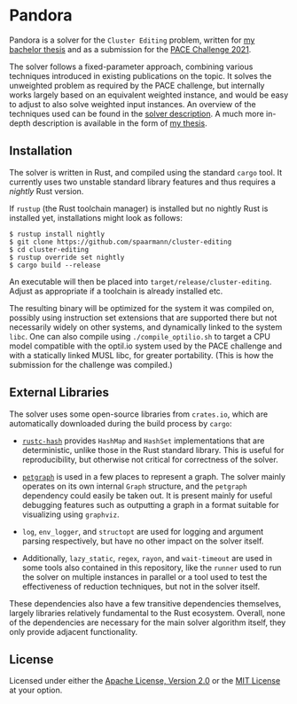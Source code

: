# Pandora

Pandora is a solver for the `Cluster Editing` problem, written for
[my bachelor thesis](https://github.com/spaarmann/bachelor-thesis) and as a submission for the
[PACE Challenge 2021](https://pacechallenge.org/2021/).

The solver follows a fixed-parameter approach, combining various techniques introduced in existing
publications on the topic. It solves the unweighted problem as required by the PACE challenge, but
internally works largely based on an equivalent weighted instance, and would be easy to adjust to
also solve weighted input instances. An overview of the techniques used can be found in the [solver
description](./description/pandora-solver-desc.pdf). A much more in-depth description is available
in the form of
[my thesis](https://github.com/spaarmann/bachelor-thesis/blob/main/pdf/ClusterEditing_Current.pdf).

## Installation

The solver is written in Rust, and compiled using the standard `cargo` tool. It currently uses two
unstable standard library features and thus requires a *nightly* Rust version.

If `rustup` (the Rust toolchain manager) is installed but no nightly Rust is installed yet,
installations might look as follows:

```
$ rustup install nightly
$ git clone https://github.com/spaarmann/cluster-editing
$ cd cluster-editing
$ rustup override set nightly
$ cargo build --release
```

An executable will then be placed into `target/release/cluster-editing`. Adjust as appropriate if a
toolchain is already installed etc.

The resulting binary will be optimized for the system it was compiled on, possibly using instruction
set extensions that are supported there but not necessarily widely on other systems, and dynamically
linked to the system `libc`. One can also compile using `./compile_optilio.sh` to target a CPU model
compatible with the optil.io system used by the PACE challenge and with a statically linked MUSL
libc, for greater portability. (This is how the submission for the challenge was compiled.)

## External Libraries

The solver uses some open-source libraries from `crates.io`, which are automatically downloaded
during the build process by `cargo`:

- [`rustc-hash`](https://crates.io/crates/rustc-hash) provides `HashMap` and `HashSet`
  implementations that are deterministic, unlike those in the Rust standard library. This is useful
  for reproducibility, but otherwise not critical for correctness of the solver.

- [`petgraph`](https://crates.io/crates/petgraph) is used in a few places to represent a graph. The
  solver mainly operates on its own internal `Graph` structure, and the `petgraph` dependency could
  easily be taken out. It is present mainly for useful debugging features such as outputting a graph
  in a format suitable for visualizing using `graphviz`.

- `log`, `env_logger`, and `structopt` are used for logging and argument parsing respectively, but
  have no other impact on the solver itself.

- Additionally, `lazy_static`, `regex`, `rayon`, and `wait-timeout` are used in some tools also
  contained in this repository, like the `runner` used to run the solver on multiple instances in
  parallel or a tool used to test the effectiveness of reduction techniques, but not in the solver
  itself.

These dependencies also have a few transitive dependencies themselves, largely libraries relatively
fundamental to the Rust ecosystem. Overall, none of the dependencies are necessary for the main
solver algorithm itself, they only provide adjacent functionality.

## License

Licensed under either the [Apache License, Version 2.0](./LICENSE-APACHE.md) or the [MIT
License](./LICENSE-MIT.md) at your option.
